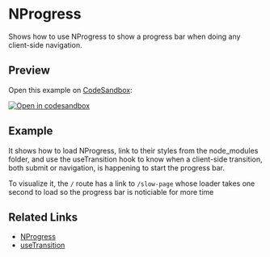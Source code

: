 # NProgress

Shows how to use NProgress to show a progress bar when doing any client-side navigation.

## Preview

Open this example on [CodeSandbox](https://codesandbox.com):

[![Open in codesandbox](https://codesandbox.io/static/img/play-codesandbox.svg)](https://codesandbox.io/s/github/remix-run/remix/tree/main/examples/nprogress)

## Example

It shows how to load NProgress, link to their styles from the node_modules folder, and use the useTransition hook to know when a client-side transition, both submit or navigation, is happening to start the progress bar.

To visualize it, the `/` route has a link to `/slow-page` whose loader takes one second to load so the progress bar is noticiable for more time

## Related Links

- [NProgress](https://ricostacruz.com/nprogress/)
- [useTransition](https://remix.run/docs/en/v1/api/remix#usetransition)
